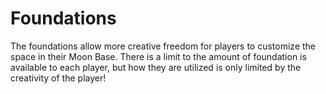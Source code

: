 # Foundations

The foundations allow more creative freedom for players to customize the space in their Moon Base. There is a limit to the amount of foundation is available to each player, but how they are utilized is only limited by the creativity of the player!
